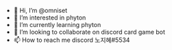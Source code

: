 - 👋 Hi, I’m @omniset
- 👀 I’m interested in phyton 
- 🌱 I’m currently learning phyton 
- 💞️ I’m looking to collaborate on discord card game bot
- 📫 How to reach me discord 노지혜#5534

<!---
omniset/omniset is a ✨ special ✨ repository because its `README.md` (this file) appears on your GitHub profile.
You can click the Preview link to take a look at your changes.
--->
